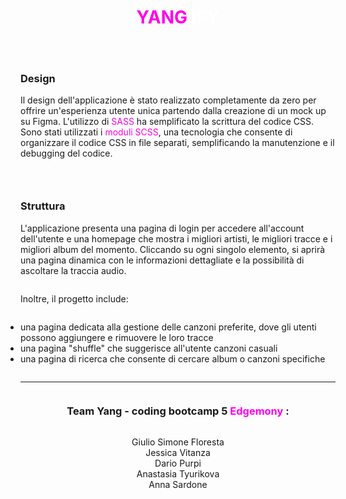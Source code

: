 <body
  >
    <div
      style="
        display: flex;
        align-items: center;
        justify-content: center;
        flex-direction: column;
      "
    >
      <h1  align="center" style="color: white;"><span style="color: rgb(255, 0, 234);">YANG</span> IFY</h1>
      <!-- <img align="center" src="./src/images/logotype_colorful.png" style="width: 350px;" /> -->
  
      
      
<div style="display: flex; gap: 20px;  justify-content: center;">
      <!-- <img src='./src/images/gifWenderer.gif' style="width: 200px; padding: 20px 0;" />
<img src='./src/images/gifWenderer2.gif' style="width: 200px; padding: 20px 0;" /> -->
</div>
<!-- <img  align='center' src='./src/images/polaroid.jpg'  style="height: 255px; padding: 20px 0;" /> -->
<hr>


<div>
    <h3 align="left">Design</h3>
  <p align="left">Il design dell'applicazione è stato realizzato completamente da zero per offrire un'esperienza utente unica partendo dalla creazione di un mock up su Figma. L'utilizzo di <span style='color: rgb(255, 0, 230);'> SASS</span> ha semplificato la scrittura del codice CSS. Sono stati utilizzati i <span style='color: rgb(255, 0, 230);'> moduli SCSS</span>, una tecnologia che consente di organizzare il codice CSS in file separati, semplificando la manutenzione e il debugging del codice.</p>
  <div style="display: flex; gap: 10px;  justify-content: center;">
  <!-- <img src='./src/images/cart.jpg'  style="height: 300px; padding: 20px 0;" />
  <img src='./src/images/login.jpg'  style="height: 300px; padding: 20px 0;" /> -->
</div>
</div>
<hr>

<div>
    <h3 align="left">Struttura</h3>
  <p align="left">L'applicazione presenta una pagina di login per accedere all'account dell'utente e una homepage che mostra i migliori artisti, le migliori tracce e i migliori album del momento. Cliccando su ogni singolo elemento, si aprirà una pagina dinamica con le informazioni dettagliate e la possibilità di ascoltare la traccia audio. </p>
  <div style="display: flex; gap: 10px;  justify-content: center;">
  <!-- <img src='./src/images/cart.jpg'  style="height: 300px; padding: 20px 0;" />
  <img src='./src/images/login.jpg'  style="height: 300px; padding: 20px 0;" />-->
</div> 
</div>
<div style='display: flex; flex-direction: column; align-items: flex-start;'>
<p>Inoltre, il progetto include: </p>
<ul style="padding: 0px; text-align: left;">
        <li> una pagina dedicata alla gestione delle canzoni preferite, dove gli utenti possono aggiungere e rimuovere le loro tracce</li>
        <li> una pagina "shuffle" che suggerisce all'utente canzoni casuali</li>
        <li> una pagina di ricerca che consente di cercare album o canzoni specifiche</li>
    </ul> 
  </div>
</div>
 

   <hr>
   <div style="display: flex; flex-direction: column;  align-items: center;">
      <h3>Team Yang - coding bootcamp 5 <span style='color:rgb(255, 0, 238);'>Edgemony</span> :</h3>
      <ul style="list-style-type: none; padding: 0px; text-align: center;">
        <li>Giulio Simone Floresta</li>
        <li>Jessica Vitanza</li>
        <li>Dario Purpi</li>
        <li>Anastasia Tyurikova</li>
        <li>Anna Sardone</li>
      </ul>
    </div>
  </body>
